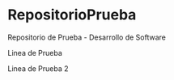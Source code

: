 # RepositorioPrueba
Repositorio de Prueba - Desarrollo de Software

Linea de Prueba

Linea de Prueba 2
